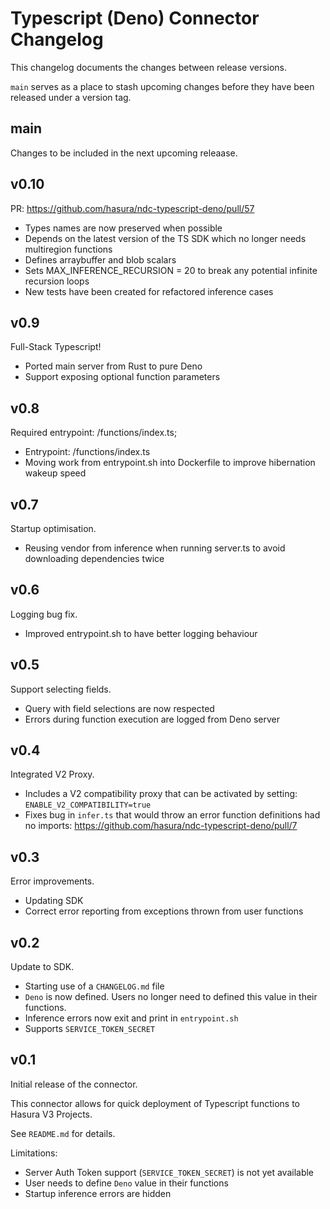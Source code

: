 # Typescript (Deno) Connector Changelog

This changelog documents the changes between release versions.

`main` serves as a place to stash upcoming changes before they have been released under a version tag.


## main

Changes to be included in the next upcoming releaase.

## v0.10

PR: https://github.com/hasura/ndc-typescript-deno/pull/57

* Types names are now preserved when possible
* Depends on the latest version of the TS SDK which no longer needs multiregion functions
* Defines arraybuffer and blob scalars
* Sets MAX_INFERENCE_RECURSION = 20 to break any potential infinite recursion loops
* New tests have been created for refactored inference cases

## v0.9

Full-Stack Typescript!

* Ported main server from Rust to pure Deno
* Support exposing optional function parameters

## v0.8

Required entrypoint: /functions/index.ts;

* Entrypoint: /functions/index.ts
* Moving work from entrypoint.sh into Dockerfile to improve hibernation wakeup speed

## v0.7

Startup optimisation.

* Reusing vendor from inference when running server.ts to avoid downloading dependencies twice

## v0.6

Logging bug fix.

* Improved entrypoint.sh to have better logging behaviour

## v0.5

Support selecting fields.

* Query with field selections are now respected
* Errors during function execution are logged from Deno server

## v0.4

Integrated V2 Proxy.

* Includes a V2 compatibility proxy that can be activated by setting: `ENABLE_V2_COMPATIBILITY=true`
* Fixes bug in `infer.ts` that would throw an error function definitions had no imports: https://github.com/hasura/ndc-typescript-deno/pull/7

## v0.3

Error improvements.

* Updating SDK
* Correct error reporting from exceptions thrown from user functions

## v0.2

Update to SDK.

* Starting use of a `CHANGELOG.md` file
* `Deno` is now defined. Users no longer need to defined this value in their functions.
* Inference errors now exit and print in `entrypoint.sh`
* Supports `SERVICE_TOKEN_SECRET`


## v0.1

Initial release of the connector.

This connector allows for quick deployment of Typescript functions to Hasura V3 Projects.

See `README.md` for details.

Limitations:

* Server Auth Token support (`SERVICE_TOKEN_SECRET`) is not yet available
* User needs to define `Deno` value in their functions
* Startup inference errors are hidden
